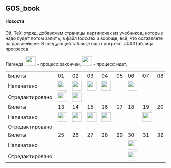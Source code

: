 ## GOS_book
#### Новости
Эй, TeX-отряд, добавляем страницы картиночек из учебников, которые надо будет потом залить, в файл todo.tex и вообще, всё, что оставляете на дальнейшее. В следующей таблице наш прогресс.
####Таблица прогресса

Легенда: 
<img src="http://medyk.org/colors/87ff00.png" width="30" height="30" /> - процесс закончен,
<img src="http://medyk.org/colors/ffff00.png" width="30" height="30" /> - процесс идет,
<table>
	  <tr>
	    <td>Билеты</td>
	    <td>01</td>
	    <td>02</td>
	    <td>03</td>
	    <td>04</td>
	    <td>05</td>
	    <td>06</td>
	    <td>07</td>
	    <td>08</td>
	    <td>09</td>
	    <td>10</td>
	    <td>11</td>
	    <td>12</td>
  <tr>
    <td>Напечатано</td>
    <td><img src="http://medyk.org/colors/87ff00.png" width="30" height="30" /></td>
    <td><img src="http://medyk.org/colors/87ff00.png" width="30" height="30" /></td>
    <td><img src="http://medyk.org/colors/87ff00.png" width="30" height="30" /></td>
    <td><img src="http://medyk.org/colors/87ff00.png" width="30" height="30" /></td>
    <td></td>
    <td><img src="http://medyk.org/colors/87ff00.png" width="30" height="30" /></td>
    <td></td>
    <td></td>
    <td><img src="http://medyk.org/colors/ffff00.png" width="30" height="30" /></td>
    <td></td>
    <td></td>
    <td><img src="http://medyk.org/colors/ffff00.png" width="30" height="30" /></td>
  </tr>
  <tr>
    <td>Отредактировано</td>
    <td><img src="http://medyk.org/colors/87ff00.png" width="30" height="30" /></td>
    <td><img src="http://medyk.org/colors/87ff00.png" width="30" height="30" /></td>
    <td></td>
    <td></td>
    <td></td>
    <td></td>
    <td></td>
    <td></td>
    <td></td>
    <td></td>
    <td></td>
    <td></td>
  </tr>
    <tr>
    <td>Билеты</td>
    <td>13</td>
    <td>14</td>
    <td>15</td>
    <td>16</td>
    <td>17</td>
    <td>18</td>
    <td>19</td>
    <td>20</td>
    <td>21</td>
    <td>22</td>
    <td>23</td>
    <td>24</td>
  </tr>
    <tr>
    <td>Напечатано</td>
    <td><img src="http://medyk.org/colors/ffff00.png" width="30" height="30" /></td>
    <td><img src="http://medyk.org/colors/ffff00.png" width="30" height="30" /></td>
    <td><img src="http://medyk.org/colors/ffff00.png" width="30" height="30" /> </td>
    <td><img src="http://medyk.org/colors/ffff00.png" width="30" height="30" /> </td>
    <td></td>
    <td></td>
    <td><img src="http://medyk.org/colors/ffff00.png" width="30" height="30" /></td>
    <td></td>
    <td></td>
    <td></td>
    <td></td>
    <td></td>
  </tr>
    <tr>
    <td>Отредактировано</td>
    <td></td>
    <td></td>
    <td></td>
    <td></td>
    <td></td>
    <td></td>
    <td></td>
    <td></td>
    <td></td>
    <td></td>
    <td></td>
    <td></td>
  </tr>
    <tr>
    <td>Билеты</td>
    <td>25</td>
    <td>26</td>
    <td>27</td>
    <td>28</td>
    <td>29</td>
    <td>30</td>
    <td>31</td>
    <td>32</td>
    <td>33</td>
    <td>34</td>
    <td>35</td>
    <td>36</td>
  </tr>
    <tr>
    <td>Напечатано</td>
    <td></td>
    <td></td>
    <td></td>
    <td></td>
    <td></td>
    <td><img src="http://medyk.org/colors/87ff00.png" width="30" height="30" /></td>
    <td></td>
    <td></td>
    <td><img src="http://medyk.org/colors/87ff00.png" width="30" height="30" /></td>
    <td><img src="http://medyk.org/colors/87ff00.png" width="30" height="30" /></td>
    <td><img src="http://medyk.org/colors/ffff00.png" width="30" height="30" /></td>
    <td></td>
  </tr>
      <tr>
    <td>Отредактировано</td>
    <td></td>
    <td></td>
    <td></td>
    <td></td>
    <td></td>
    <td><img src="http://medyk.org/colors/87ff00.png" width="30" height="30" /></td>
    <td></td>
    <td></td>
    <td><img src="http://medyk.org/colors/87ff00.png" width="30" height="30" /></td>
    <td></td>
    <td></td>
    <td></td>
  </tr>
</table>
